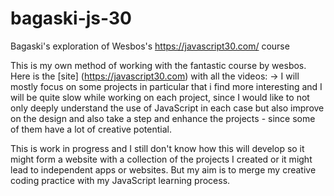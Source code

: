 # bagaski-js-30
Bagaski's exploration of Wesbos's https://javascript30.com/ course

This is my own method of working with the fantastic course by wesbos. Here is the [site] (https://javascript30.com) with all the videos:  -> I will mostly focus on some projects in particular that i find more interesting and I will be quite slow while working on each project, since I would like to not only deeply understand the use of JavaScript in each case but also improve on the design and also take a step and enhance the projects - since some of them have a lot of creative potential.

This is work in progress and I still don't know how this will develop so it might form a website with a collection of the projects I created or it might lead to independent apps or websites. But my aim is to merge my creative coding practice with my JavaScript learning process.
